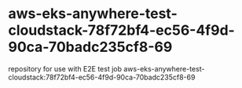 # aws-eks-anywhere-test-cloudstack-78f72bf4-ec56-4f9d-90ca-70badc235cf8-69
repository for use with E2E test job aws-eks-anywhere-test-cloudstack:78f72bf4-ec56-4f9d-90ca-70badc235cf8-69
